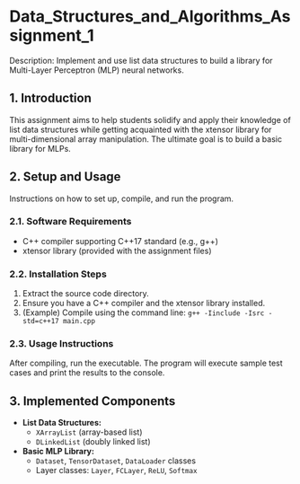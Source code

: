 # Data_Structures_and_Algorithms_Assignment_1

Description: Implement and use list data structures to build a library for Multi-Layer Perceptron (MLP) neural networks.

## 1. Introduction

This assignment aims to help students solidify and apply their knowledge of list data structures while getting acquainted with the xtensor library for multi-dimensional array manipulation. The ultimate goal is to build a basic library for MLPs.

## 2. Setup and Usage

Instructions on how to set up, compile, and run the program.

### 2.1. Software Requirements

*   C++ compiler supporting C++17 standard (e.g., g++)
*   xtensor library (provided with the assignment files)

### 2.2. Installation Steps

1.  Extract the source code directory.
2.  Ensure you have a C++ compiler and the xtensor library installed.
3.  (Example) Compile using the command line: `g++ -Iinclude -Isrc -std=c++17 main.cpp`

### 2.3. Usage Instructions

After compiling, run the executable. The program will execute sample test cases and print the results to the console.

## 3. Implemented Components

*   **List Data Structures:**
    *   `XArrayList` (array-based list)
    *   `DLinkedList` (doubly linked list)
*   **Basic MLP Library:**
    *   `Dataset`, `TensorDataset`, `DataLoader` classes
    *   Layer classes: `Layer`, `FCLayer`, `ReLU`, `Softmax`


